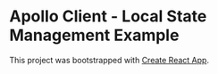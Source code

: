 # Apollo Client - Local State Management Example


This project was bootstrapped with [Create React App](https://github.com/facebook/create-react-app).